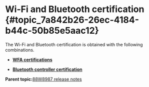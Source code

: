 # Wi-Fi and Bluetooth certification {#topic_7a842b26-26ec-4184-b44c-50b85e5aac12}

The Wi-Fi and Bluetooth certification is obtained with the following combinations.

-   **[WFA certifications](../topics/wfa_certifications.md)**  

-   **[Bluetooth controller certification](../topics/bluetooth_controller_certification.md)**  


**Parent topic:**[88W8987 release notes](../topics/88w8987-release-notes.md)


